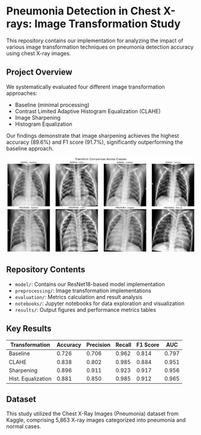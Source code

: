 # Pneumonia Detection in Chest X-rays: Image Transformation Study

This repository contains our implementation for analyzing the impact of various image transformation techniques on pneumonia detection accuracy using chest X-ray images.

## Project Overview

We systematically evaluated four different image transformation approaches:
- Baseline (minimal processing)
- Contrast Limited Adaptive Histogram Equalization (CLAHE)
- Image Sharpening
- Histogram Equalization

Our findings demonstrate that image sharpening achieves the highest accuracy (89.6%) and F1 score (91.7%), significantly outperforming the baseline approach.

![Transformation Comparison](./transform_comparison.jpeg)

## Repository Contents

- `model/`: Contains our ResNet18-based model implementation
- `preprocessing/`: Image transformation implementations
- `evaluation/`: Metrics calculation and result analysis
- `notebooks/`: Jupyter notebooks for data exploration and visualization
- `results/`: Output figures and performance metrics tables

## Key Results

| Transformation | Accuracy | Precision | Recall | F1 Score | AUC |
|----------------|----------|-----------|--------|----------|-----|
| Baseline | 0.726 | 0.706 | 0.962 | 0.814 | 0.797 |
| CLAHE | 0.838 | 0.802 | 0.985 | 0.884 | 0.951 |
| Sharpening | 0.896 | 0.911 | 0.923 | 0.917 | 0.956 |
| Hist. Equalization | 0.881 | 0.850 | 0.985 | 0.912 | 0.965 |

## Dataset

This study utilized the Chest X-Ray Images (Pneumonia) dataset from Kaggle, comprising 5,863 X-ray images categorized into pneumonia and normal cases.



